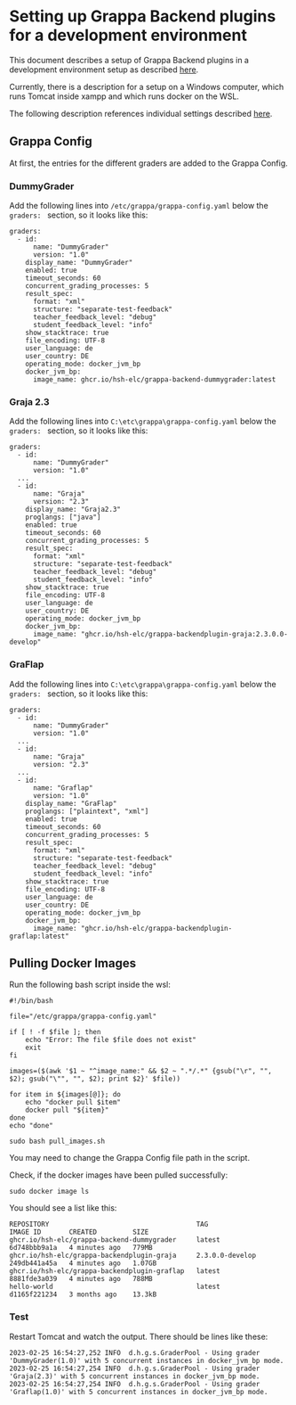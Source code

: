 # Setting up Grappa Backend plugins for a development environment

This document describes a setup of Grappa Backend plugins in a development environment setup as
described [here](1_setting_up.md).

Currently, there is a description for a setup on a Windows computer, which runs Tomcat inside xampp and which runs
docker on the WSL.

The following description references individual settings described [here](1_setting_up.md#Individual-data).

## Grappa Config 
At first, the entries for the different graders are added to the Grappa Config.

### DummyGrader
Add the following lines into ```/etc/grappa/grappa-config.yaml``` below the ```graders: ``` section, so it looks like this: 
```
graders:
  - id:
      name: "DummyGrader"
      version: "1.0"
    display_name: "DummyGrader"
    enabled: true  
    timeout_seconds: 60
    concurrent_grading_processes: 5
    result_spec:
      format: "xml"
      structure: "separate-test-feedback" 
      teacher_feedback_level: "debug"
      student_feedback_level: "info"
    show_stacktrace: true
    file_encoding: UTF-8
    user_language: de
    user_country: DE
    operating_mode: docker_jvm_bp
    docker_jvm_bp:        
      image_name: ghcr.io/hsh-elc/grappa-backend-dummygrader:latest
```

### Graja 2.3
Add the following lines into ```C:\etc\grappa\grappa-config.yaml``` below the ```graders: ``` section, so it looks like this:
```
graders:
  - id: 
      name: "DummyGrader"
      version: "1.0"
  ...
  - id:
      name: "Graja"
      version: "2.3"
    display_name: "Graja2.3"
    proglangs: ["java"]
    enabled: true 
    timeout_seconds: 60
    concurrent_grading_processes: 5
    result_spec:
      format: "xml"
      structure: "separate-test-feedback"
      teacher_feedback_level: "debug"
      student_feedback_level: "info"
    show_stacktrace: true
    file_encoding: UTF-8
    user_language: de
    user_country: DE
    operating_mode: docker_jvm_bp
    docker_jvm_bp:        
      image_name: "ghcr.io/hsh-elc/grappa-backendplugin-graja:2.3.0.0-develop" 
```

### GraFlap
Add the following lines into ```C:\etc\grappa\grappa-config.yaml``` below the ```graders: ``` section, so it looks like this:
```
graders:
  - id: 
      name: "DummyGrader"
      version: "1.0"
  ...
  - id: 
      name: "Graja"
      version: "2.3"
  ...
  - id:
      name: "Graflap"
      version: "1.0"
    display_name: "GraFlap"
    proglangs: ["plaintext", "xml"]
    enabled: true
    timeout_seconds: 60
    concurrent_grading_processes: 5
    result_spec:
      format: "xml"
      structure: "separate-test-feedback"
      teacher_feedback_level: "debug"
      student_feedback_level: "info"
    show_stacktrace: true
    file_encoding: UTF-8
    user_language: de
    user_country: DE
    operating_mode: docker_jvm_bp
    docker_jvm_bp:        
      image_name: "ghcr.io/hsh-elc/grappa-backendplugin-graflap:latest"
```

## Pulling Docker Images
Run the following bash script inside the wsl:
```
#!/bin/bash

file="/etc/grappa/grappa-config.yaml"

if [ ! -f $file ]; then
	echo "Error: The file $file does not exist"
	exit
fi

images=($(awk '$1 ~ "^image_name:" && $2 ~ ".*/.*" {gsub("\r", "", $2); gsub("\"", "", $2); print $2}' $file))

for item in ${images[@]}; do
	echo "docker pull $item"
	docker pull "${item}"
done
echo "done"
```
```
sudo bash pull_images.sh
```

You may need to change the Grappa Config file path in the script.

Check, if the docker images have been pulled successfully:

```
sudo docker image ls
```

You should see a list like this:

```
REPOSITORY                                     TAG                IMAGE ID       CREATED         SIZE
ghcr.io/hsh-elc/grappa-backend-dummygrader     latest             6d748bbb9a1a   4 minutes ago   779MB
ghcr.io/hsh-elc/grappa-backendplugin-graja     2.3.0.0-develop    249db441a45a   4 minutes ago   1.07GB
ghcr.io/hsh-elc/grappa-backendplugin-graflap   latest             8881fde3a039   4 minutes ago   788MB
hello-world                                    latest             d1165f221234   3 months ago    13.3kB
```

### Test

Restart Tomcat and watch the output. There should be lines like these:

```
2023-02-25 16:54:27,252 INFO  d.h.g.s.GraderPool - Using grader 'DummyGrader(1.0)' with 5 concurrent instances in docker_jvm_bp mode.
2023-02-25 16:54:27,254 INFO  d.h.g.s.GraderPool - Using grader 'Graja(2.3)' with 5 concurrent instances in docker_jvm_bp mode.
2023-02-25 16:54:27,254 INFO  d.h.g.s.GraderPool - Using grader 'Graflap(1.0)' with 5 concurrent instances in docker_jvm_bp mode.
```


